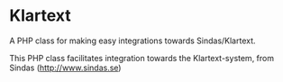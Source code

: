 Klartext
========

A PHP class for making easy integrations towards Sindas/Klartext.

This PHP class facilitates integration towards the Klartext-system, from Sindas (http://www.sindas.se)
